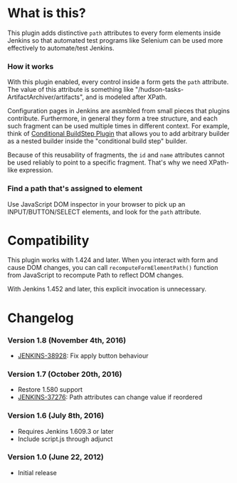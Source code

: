 # What is this?

This plugin adds distinctive `path` attributes to every form elements
inside Jenkins so that automated test programs like Selenium can be used
more effectively to automate/test Jenkins.

### How it works

With this plugin enabled, every control inside a form gets the `path`
attribute. The value of this attribute is something like
"/hudson-tasks-ArtifactArchiver/artifacts", and is modeled after XPath.

Configuration pages in Jenkins are assmbled from small pieces that
plugins contribute. Furthermore, in general they form a tree structure,
and each such fragment can be used multiple times in different context.
For example, think of [Conditional BuildStep
Plugin](https://wiki.jenkins.io/display/JENKINS/Conditional+BuildStep+Plugin)
that allows you to add arbitrary builder as a nested builder inside the
"conditional build step" builder.

Because of this reusability of fragments, the `id` and `name` attributes
cannot be used reliably to point to a specific fragment. That's why we
need XPath-like expression.

### Find a path that's assigned to element

Use JavaScript DOM inspector in your browser to pick up an
INPUT/BUTTON/SELECT elements, and look for the `path` attribute.

# Compatibility

This plugin works with 1.424 and later. When you interact with form and
cause DOM changes, you can call `recomputeFormElementPath()` function
from JavaScript to recompute Path to reflect DOM changes.

With Jenkins 1.452 and later, this explicit invocation is unnecessary.

# Changelog

### Version 1.8 (November 4th, 2016)

-   [JENKINS-38928](https://issues.jenkins-ci.org/browse/JENKINS-38928):
    Fix apply button behaviour

### Version 1.7 (October 20th, 2016)

-   Restore 1.580 support
-   [JENKINS-37276](https://issues.jenkins-ci.org/browse/JENKINS-37276):
    Path attributes can change value if reordered

### Version 1.6 (July 8th, 2016)

-   Requires Jenkins 1.609.3 or later
-   Include script.js through adjunct

### Version 1.0 (June 22, 2012)

-   Initial release
